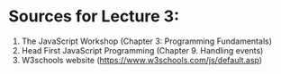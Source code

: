 # Sources for Lecture 3:
1. The JavaScript Workshop (Chapter 3: Programming Fundamentals)
2. Head First JavaScript Programming (Chapter 9. Handling events)
3. W3schools website (https://www.w3schools.com/js/default.asp)





